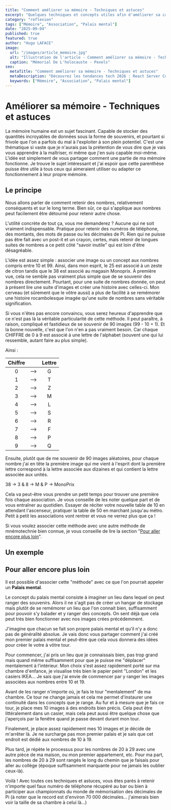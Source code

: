 ```yaml
---
title: "Comment améliorer sa mémoire - Techniques et astuces"
excerpt: "Quelques techniques et concepts utiles afin d'améliorer sa capacité de mémorisation."
category: "reflexion"
tags: ["Mémoire", "Association", "Palais mental"]
date: "2025-09-04"
published: true
featured: true
author: "Hugo LAFACE"
image:
  url: "/images/article_memoire.jpg"
  alt: "Illustration de l'article - Comment améliorer sa mémoire - Techniques et astuces"
  caption: "Mémorial De L'holocauste - Pexels"
seo:
  metaTitle: "Comment améliorer sa mémoire - Techniques et astuces"
  metaDescription: "Découvrez les tendances tech 2026 : React Server Components, IA générative, nouveaux frameworks. Guide complet des technologies web émergentes."
  keywords: ["Mémoire", "Association", "Palais mental"]
---
```


# Améliorer sa mémoire - Techniques et astuces

La mémoire humaine est un sujet fascinant. Capable de stocker des quantités incroyables de données sous la forme de souvenirs, et pourtant si frivole que l'on a parfois du mal à l'exploiter à son plein potentiel.
C'est une thématique si vaste que je n'aurais pas la prétention de vous dire que je vais vous apprendre à la maîtriser, ni même que j'en suis capable moi-même. L'idée est simplement de vous partager comment une partie de ma mémoire fonctionne. Je trouve le sujet intéressant et j'ai espoir que cette parenthèse puisse être utile à tous ceux qui aimeraient utiliser ou adapter ce fonctionnement à leur propre mémoire. 

## Le principe 

Nous allons parler de comment retenir des nombres, relativement conséquents et sur le long terme. Bien sûr, ce qui s'applique aux nombres peut facilement être détourné pour retenir autre chose. 

L'utilité concrète de tout ça, vous me demanderez ? Aucune qui ne soit vraiment indispensable. Pratique pour retenir des numéros de téléphone, des montants, des mots de passe ou les décimales de Pi. Rien qui ne puisse pas être fait avec un post-it et un crayon, certes, mais retenir de longues suites de nombres a ce petit côté "savoir inutile" qui est loin d'être désagréable. 

L'idée est assez simple : associer une image ou un concept aux nombres compris entre 10 et 99. 
Ainsi, dans mon esprit, le 25 est associé à un zeste de citron tandis que le 38 est associé au magasin Monoprix. À première vue, cela ne semble pas vraiment plus simple que de se souvenir des nombres directement. Pourtant, pour une suite de nombres donnée, on peut à présent lire une suite d'images et créer une histoire avec celles-ci. Mon cerveau (et sûrement que le vôtre aussi) a plus de facilité à se remémorer une histoire rocambolesque imagée qu'une suite de nombres sans véritable signification. 

Si vous n'êtes pas encore convaincu, vous serez heureux d'apprendre que ce n'est pas là la véritable particularité de cette méthode.
Il peut paraître, à raison, compliqué et fastidieux de se souvenir de 90 images (99 - 10 + 1). Et la bonne nouvelle, c'est que l'on n'en a pas vraiment besoin. 
Car chaque CHIFFRE de 0 à 9 est associé à une lettre de l'alphabet (souvent une qui lui ressemble, autant faire au plus simple).

Ainsi : 

|Chiffre       |      |Lettre        |
|:-:           |:-:   |:-:           |
|0             |-->   |G             |
|1             |-->   |T             |
|2             |-->   |Z             |
|3             |-->   |M             |
|4             |-->   |L             |
|5             |-->   |S             |
|6             |-->   |R             |
|7             |-->   |F             |
|8             |-->   |P             |
|9             |-->   |Q             |

Ensuite, plutôt que de me souvenir de 90 images aléatoires, pour chaque nombre j'ai en tête la première image qui me vient à l'esprit dont la première lettre correspond à la lettre associée aux dizaines et qui contient la lettre associée aux unités.

38 → 3 & 8 → M & P → MonoPrix

Cela va peut-être vous prendre un petit temps pour trouver une première fois chaque association. Je vous conseille de les noter quelque part et de vous entraîner au quotidien. Essayer de réciter votre nouvelle table de 10 en attendant l'ascenseur, pratiquer la table de 50 en marchant jusqu'au métro. Petit à petit les associations vont rentrer et vous ne verrez plus que ça ! 

Si vous voulez associer cette méthode avec une autre méthode de mnémotechnie bien connue, je vous conseille de lire la section "[Pour aller encore plus loin](#pour-aller-encore-plus-loin)".


## Un exemple 

## Pour aller encore plus loin

Il est possible d'associer cette "méthode" avec ce que l'on pourrait appeler un **Palais mental**. 

Le concept du palais mental consiste à imaginer un lieu dans lequel on peut ranger des souvenirs. Alors il ne s'agit pas de créer un hangar de stockage mais plutôt de se remémorer un lieu que l'on connait bien, suffisamment pour pouvoir s'y balader et y ranger des concepts. On sent déjà que cela peut très bien fonctionner avec nos images crées précédemment. 

J'imagine que chacun se fait son propre palais mental et qu'il n'y a donc pas de généralité absolue. Je vais donc vous partager comment j'ai créé mon premier palais mental et peut-être que cela vous donnera des idées pour créer le votre à vôtre tour. 

Pour commencer, j'ai pris un lieu que je connaissais bien, pas trop grand mais quand même suffisamment pour que je puisse me "déplacer" mentalement à l'intérieur. Mon choix s'est assez rapidement porté sur ma chambre d'enfance, je visualise très bien le papier peint "London" et les casiers IKEA... Je sais que j'ai envie de commencer par y ranger les images associées aux nombres entre 10 et 19.

Avant de les ranger n'importe où, je fais le tour "mentalement" de ma chambre. Ce tour ne change jamais et cela me permet d'instaurer une continuité dans les concepts que je range. Au fur et à mesure que je fais ce tour, je place mes 10 images à des endroits bien précis. Cela peut être littéralement dans un casier, mais cela peut aussi être quelque chose que j'aperçois par la fenêtre quand je passe devant durant mon tour.

Finalement, je place assez rapidement mes 10 images et je décide de m'arrêter là. Je ne surcharge pas mon premier palais et je sais que cet endroit est dédié aux nombres de 10 à 19. 

Plus tard, je répète le processus pour les nombres de 20 à 29 avec une autre pièce de ma maison, ou mon premier appartement, etc. Pour ma part, les nombres de 20 à 29 sont rangés le long du chemin que je faisais pour aller au collège (époque suffisamment marquante pour ne jamais les oublier ceux-là).

Voilà ! Avec toutes ces techniques et astuces, vous êtes parés à retenir n'importe quel faux numéro de téléphone récupéré au bar ou bien à participer aux championnats du monde de mémorisation des décimales de Pi (à noter que le record est d'environ 70 000 décimales... j'aimerais bien voir la taille de sa chambre à celui là...) 


